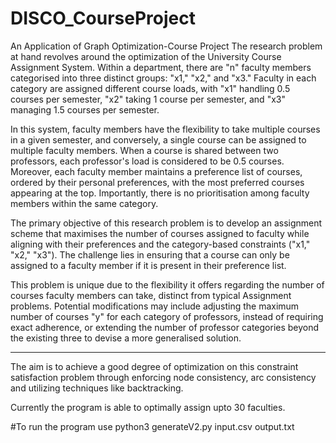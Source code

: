 # DISCO_CourseProject
An Application of Graph Optimization-Course Project
The research problem at hand revolves around the optimization of the University Course Assignment System. Within a department, there are "n" faculty members categorised into three distinct groups: "x1," "x2," and "x3." Faculty in each category are assigned different course loads, with "x1" handling 0.5 courses per semester, "x2" taking 1 course per semester, and "x3" managing 1.5 courses per semester.

In this system, faculty members have the flexibility to take multiple courses in a given semester, and conversely, a single course can be assigned to multiple faculty members. When a course is shared between two professors, each professor's load is considered to be 0.5 courses. Moreover, each faculty member maintains a preference list of courses, ordered by their personal preferences, with the most preferred courses appearing at the top. Importantly, there is no prioritisation among faculty members within the same category.

The primary objective of this research problem is to develop an assignment scheme that maximises the number of courses assigned to faculty while aligning with their preferences and the category-based constraints ("x1," "x2," "x3"). The challenge lies in ensuring that a course can only be assigned to a faculty member if it is present in their preference list.

This problem is unique due to the flexibility it offers regarding the number of courses faculty members can take, distinct from typical Assignment problems. Potential modifications may include adjusting the maximum number of courses "y" for each category of professors, instead of requiring exact adherence, or extending the number of professor categories beyond the existing three to devise a more generalised solution.

---------------------------------------------------------------------------------------------------------------------------------------------
The aim is to achieve a good degree of optimization on this constraint satisfaction problem through enforcing node consistency, arc consistency and utilizing techniques like backtracking.

Currently the program is able to optimally assign upto 30 faculties.

#To run the program use python3 generateV2.py input.csv output.txt

